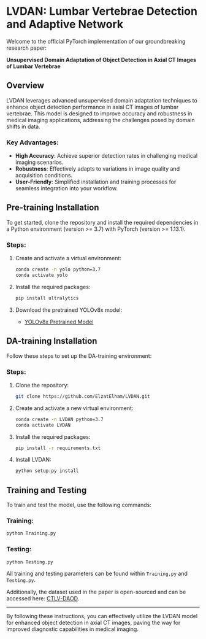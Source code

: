 # LVDAN: Lumbar Vertebrae Detection and Adaptive Network

Welcome to the official PyTorch implementation of our groundbreaking research paper: 

**Unsupervised Domain Adaptation of Object Detection in Axial CT Images of Lumbar Vertebrae**

## Overview

LVDAN leverages advanced unsupervised domain adaptation techniques to enhance object detection performance in axial CT images of lumbar vertebrae. This model is designed to improve accuracy and robustness in medical imaging applications, addressing the challenges posed by domain shifts in data.

### Key Advantages:
- **High Accuracy**: Achieve superior detection rates in challenging medical imaging scenarios.
- **Robustness**: Effectively adapts to variations in image quality and acquisition conditions.
- **User-Friendly**: Simplified installation and training processes for seamless integration into your workflow.

## Pre-training Installation

To get started, clone the repository and install the required dependencies in a Python environment (version >= 3.7) with PyTorch (version >= 1.13.1).

### Steps:

1. Create and activate a virtual environment:
   ```bash
   conda create -n yolo python=3.7
   conda activate yolo
   ```

3. Install the required packages:
   ```bash
   pip install ultralytics
   ```

4. Download the pretrained YOLOv8x model:
   - [YOLOv8x Pretrained Model](https://github.com/ultralytics/assets/releases/download/v8.2.0/yolov8x.pt)

## DA-training Installation

Follow these steps to set up the DA-training environment:

### Steps:
1. Clone the repository:
   ```bash
   git clone https://github.com/ElzatElham/LVDAN.git
   ```

2. Create and activate a new virtual environment:
   ```bash
   conda create -n LVDAN python=3.7
   conda activate LVDAN
   ```

3. Install the required packages:
   ```bash
   pip install -r requirements.txt
   ```

4. Install LVDAN:
   ```bash
   python setup.py install
   ```

## Training and Testing

To train and test the model, use the following commands:

### Training:
```bash
python Training.py
```

### Testing:
```bash
python Testing.py
```

All training and testing parameters can be found within `Training.py` and `Testing.py`. 

Additionally, the dataset used in the paper is open-sourced and can be accessed here: [CTLV-DAOD](https://github.com/ElzatElham/CTLV-DAOD).

---

By following these instructions, you can effectively utilize the LVDAN model for enhanced object detection in axial CT images, paving the way for improved diagnostic capabilities in medical imaging.
